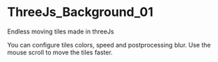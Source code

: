 # ThreeJs_Background_01
Endless moving tiles made in threeJs

You can configure tiles colors, speed and postprocessing blur. Use the mouse scroll to move the tiles faster.
